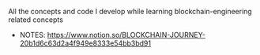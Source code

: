 All the concepts and code I develop while learning blockchain-engineering related concepts

- NOTES:
https://www.notion.so/BLOCKCHAIN-JOURNEY-20b1d6c63d2a4f949e8333e54bb3bd91
